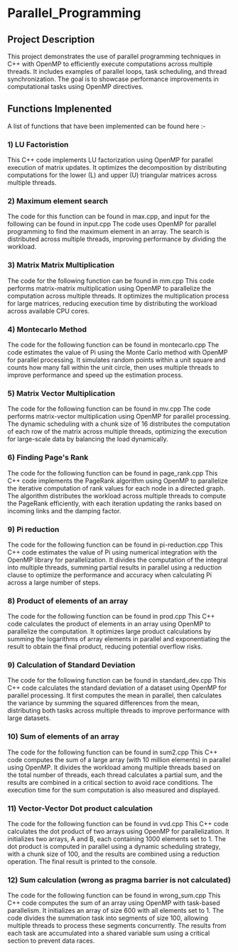 # Parallel_Programming

## Project Description
This project demonstrates the use of parallel programming techniques in C++ with OpenMP to efficiently execute computations across multiple threads. It includes examples of parallel loops, task scheduling, and thread synchronization. The goal is to showcase performance improvements in computational tasks using OpenMP directives.

## Functions Implenented
A list of functions that have been implemented can be found here :-

### 1) LU Factoristion
This C++ code implements LU factorization using OpenMP for parallel execution of matrix updates. It optimizes the decomposition by distributing computations for the lower (L) and upper (U) triangular matrices across multiple threads.

### 2) Maximum element search
The code for this function can be found in max.cpp, and input for the following can be found in input.cpp
The code uses OpenMP for parallel programming to find the maximum element in an array. The search is distributed across multiple threads, improving performance by dividing the workload.

### 3) Matrix Matrix Multiplication
The code for the following function can be found in mm.cpp
This code performs matrix-matrix multiplication using OpenMP to parallelize the computation across multiple threads. It optimizes the multiplication process for large matrices, reducing execution time by distributing the workload across available CPU cores.

### 4) Montecarlo Method
The code for the following function can be found in montecarlo.cpp
The code estimates the value of Pi using the Monte Carlo method with OpenMP for parallel processing. It simulates random points within a unit square and counts how many fall within the unit circle, then uses multiple threads to improve performance and speed up the estimation process.

### 5) Matrix Vector Multiplication
The code for the following function can be found in mv.cpp
The code performs matrix-vector multiplication using OpenMP for parallel processing. The dynamic scheduling with a chunk size of 16 distributes the computation of each row of the matrix across multiple threads, optimizing the execution for large-scale data by balancing the load dynamically.

### 6) Finding Page's Rank
The code for the following function can be found in page_rank.cpp
This C++ code implements the PageRank algorithm using OpenMP to parallelize the iterative computation of rank values for each node in a directed graph. The algorithm distributes the workload across multiple threads to compute the PageRank efficiently, with each iteration updating the ranks based on incoming links and the damping factor.

### 9) Pi reduction
The code for the following function can be found in pi-reduction.cpp
This C++ code estimates the value of Pi using numerical integration with the OpenMP library for parallelization. It divides the computation of the integral into multiple threads, summing partial results in parallel using a reduction clause to optimize the performance and accuracy when calculating Pi across a large number of steps.

### 8) Product of elements of an array
The code for the following function can be found in prod.cpp
This C++ code calculates the product of elements in an array using OpenMP to parallelize the computation. It optimizes large product calculations by summing the logarithms of array elements in parallel and exponentiating the result to obtain the final product, reducing potential overflow risks.

### 9) Calculation of Standard Deviation
The code for the following function can be found in standard_dev.cpp
This C++ code calculates the standard deviation of a dataset using OpenMP for parallel processing. It first computes the mean in parallel, then calculates the variance by summing the squared differences from the mean, distributing both tasks across multiple threads to improve performance with large datasets.

### 10) Sum of elements of an array
The code for the following function can be found in sum2.cpp 
This C++ code computes the sum of a large array (with 10 million elements) in parallel using OpenMP. It divides the workload among multiple threads based on the total number of threads, each thread calculates a partial sum, and the results are combined in a critical section to avoid race conditions. The execution time for the sum computation is also measured and displayed. 

### 11) Vector-Vector Dot product calculation
The code for the following function can be found in vvd.cpp 
This C++ code calculates the dot product of two arrays using OpenMP for parallelization. It initializes two arrays, A and B, each containing 1000 elements set to 1. The dot product is computed in parallel using a dynamic scheduling strategy, with a chunk size of 100, and the results are combined using a reduction operation. The final result is printed to the console.

### 12) Sum calculation (wrong as pragma barrier is not calculated)
The code for the following function can be found in wrong_sum.cpp 
This C++ code computes the sum of an array using OpenMP with task-based parallelism. It initializes an array of size 600 with all elements set to 1. The code divides the summation task into segments of size 100, allowing multiple threads to process these segments concurrently. The results from each task are accumulated into a shared variable sum using a critical section to prevent data races.
